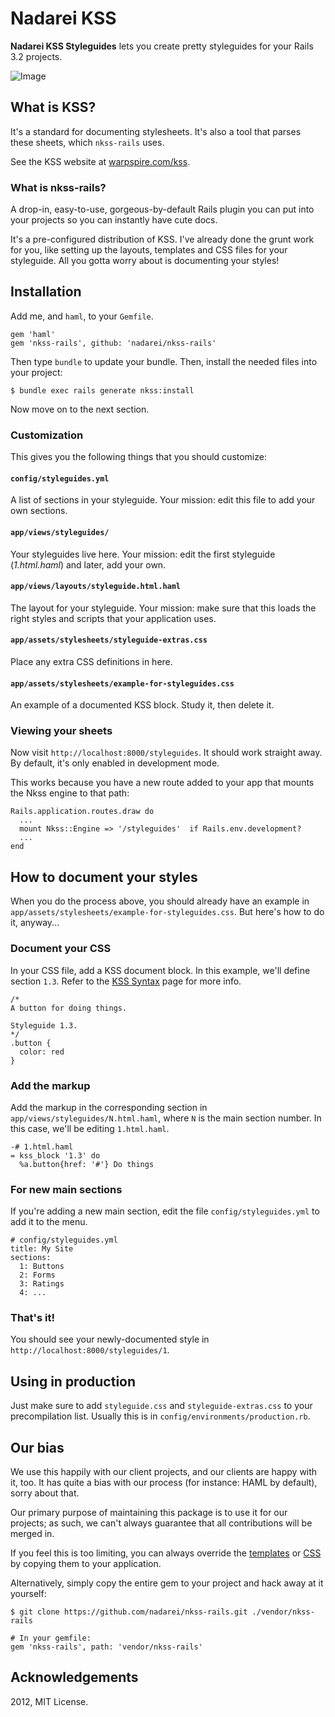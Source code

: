 Nadarei KSS
===========

**Nadarei KSS Styleguides** lets you create pretty styleguides for your Rails
3.2 projects.

![Image](https://raw.github.com/nadarei/nkss-rails/misc/sample.jpg)

What is KSS?
------------

It's a standard for documenting stylesheets. It's also a tool that parses these
sheets, which `nkss-rails` uses.

See the KSS website at [warpspire.com/kss](http://warpspire.com/kss).

### What is nkss-rails?

A drop-in, easy-to-use, gorgeous-by-default Rails plugin you can put into your
projects so you can instantly have cute docs.

It's a pre-configured distribution of KSS. I've already done the grunt work for
you, like setting up the layouts, templates and CSS files for your styleguide.
All you gotta worry about is documenting your styles!

Installation
------------

Add me, and `haml`, to your `Gemfile`.

    gem 'haml'
    gem 'nkss-rails', github: 'nadarei/nkss-rails'

Then type `bundle` to update your bundle. Then, install the needed files into
your project:

    $ bundle exec rails generate nkss:install

Now move on to the next section.

### Customization

This gives you the following things that you should customize:

#### `config/styleguides.yml`

 A list of sections in your styleguide. Your
 mission: edit this file to add your own sections.

#### `app/views/styleguides/`

 Your styleguides live here. Your mission:
 edit the first styleguide (*1.html.haml*) and later, add your own.

#### `app/views/layouts/styleguide.html.haml`

 The layout for your styleguide. Your mission: make sure that this loads the
 right styles and scripts that your
 application uses.

#### `app/assets/stylesheets/styleguide-extras.css`

 Place any extra CSS definitions in here.

#### `app/assets/stylesheets/example-for-styleguides.css`
 An example of a documented KSS block. Study it, then delete it.

### Viewing your sheets

Now visit `http://localhost:8000/styleguides`. It should work straight away. By
default, it's only enabled in development mode.

This works because you have a new route added to your app that mounts the Nkss
engine to that path:

    Rails.application.routes.draw do
      ...
      mount Nkss::Engine => '/styleguides'  if Rails.env.development?
      ...
    end

How to document your styles
---------------------------

When you do the process above, you should already have an example in
`app/assets/stylesheets/example-for-styleguides.css`. But here's how to do it,
anyway...

### Document your CSS

In your CSS file, add a KSS document block. In this example, we'll define
section `1.3`. Refer to the [KSS Syntax](http://warpspire.com/kss/syntax/) page 
for more info.

    /*
    A button for doing things.
    
    Styleguide 1.3.
    */
    .button {
      color: red
    }

### Add the markup

Add the markup in the corresponding section in
`app/views/styleguides/N.html.haml`, where `N` is the main section number. In
this case, we'll be editing `1.html.haml`.

    -# 1.html.haml
    = kss_block '1.3' do
      %a.button{href: '#'} Do things

### For new main sections

If you're adding a new main section, edit the file `config/styleguides.yml` to
add it to the menu.

    # config/styleguides.yml
    title: My Site
    sections:
      1: Buttons
      2: Forms
      3: Ratings
      4: ...

### That's it!

You should see your newly-documented style in
`http://localhost:8000/styleguides/1`.

Using in production
-------------------

Just make sure to add `styleguide.css` and `styleguide-extras.css` to your
precompilation list. Usually this is in `config/environments/production.rb`.

Our bias
--------

We use this happily with our client projects, and our clients are happy with it,
too. It has quite a bias with our process (for instance: HAML by default), sorry
about that.

Our primary purpose of maintaining this package is to use it for our projects;
as such, we can't always guarantee that all contributions will be merged in.

If you feel this is too limiting, you can always override the
[templates](https://github.com/nadarei/nkss-rails/tree/master/app/views)
or 
[CSS](https://github.com/nadarei/nkss-rails/tree/master/app/assets/stylesheets)
by copying them to your application.

Alternatively, simply copy the entire gem to your project and hack away at it
yourself:

    $ git clone https://github.com/nadarei/nkss-rails.git ./vendor/nkss-rails
    
    # In your gemfile:
    gem 'nkss-rails', path: 'vendor/nkss-rails'

Acknowledgements
----------------

2012, MIT License.
